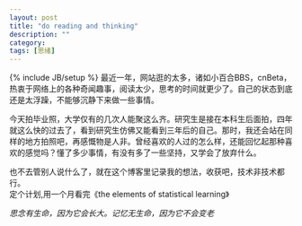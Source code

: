 ```yaml
---
layout: post
title: "do reading and thinking"
description: ""
category: 
tags: [思绪]
---
```

{% include JB/setup %}
最近一年，网站逛的太多，诸如小百合BBS，cnBeta，热衷于网络上的各种奇闻趣事，阅读太少，思考的时间就更少了。自己的状态到底还是太浮躁，不能够沉静下来做一些事情。  

今天拍毕业照，大学仅有的几次人能聚这么齐。研究生是接在本科生后面拍，四年就这么快的过去了，看到研究生仿佛又能看到三年后的自己。那时，我还会站在同样的地方拍照吧，再感慨物是人非。曾经喜欢的人过的怎么样，还能回忆起那种喜欢的感觉吗？懂了多少事情，有没有多了一些坚持，又学会了放弃什么。  

也不去管别人说什么了，就在这个博客里记录我的想法，收获吧，技术非技术都行。  
定个计划,用一个月看完《the elements of statistical learning》   

*思念有生命，因为它会长大。记忆无生命，因为它不会变老*  

